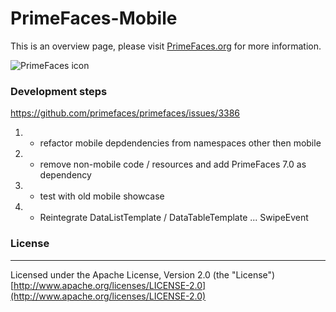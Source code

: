 # PrimeFaces-Mobile

This is an overview page, please visit [PrimeFaces.org](http://www.primefaces.org) for more information.

![PrimeFaces icon](https://www.primefaces.org/wp-content/uploads/2016/10/prime_logo.png)

### Development steps

https://github.com/primefaces/primefaces/issues/3386

1. +	refactor mobile depdendencies from namespaces other then mobile 
2. +	remove non-mobile code / resources and add PrimeFaces 7.0 as dependency
3. -	test with old mobile showcase
4. -	Reintegrate DataListTemplate / DataTableTemplate ... SwipeEvent

### License
***
Licensed under the Apache License, Version 2.0 (the "License") [http://www.apache.org/licenses/LICENSE-2.0](http://www.apache.org/licenses/LICENSE-2.0)